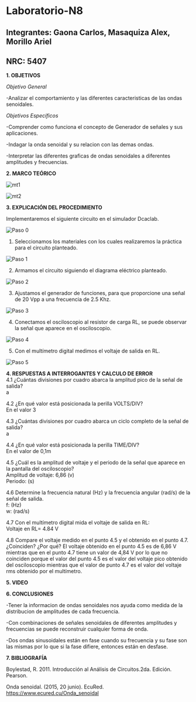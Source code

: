 # Laboratorio-N8
## Integrantes: Gaona Carlos, Masaquiza Alex, Morillo Ariel
## NRC: 5407

**1. OBJETIVOS**

_Objetivo General_

-Analizar el comportamiento y las diferentes caracteristicas de las ondas senoidales.

_Objetivos Específicos_

-Comprender como funciona el concepto de Generador de señales y sus aplicaciones.

-Indagar la onda senoidal y su relacion con las demas ondas.

-Interpretar las diferentes graficas de ondas senoidales a diferentes amplitudes y frecuencias.

**2. MARCO TEÓRICO**

![mt1](https://github.com/AlexMP98/Laboratorio-N8/blob/main/Imagenes/mt1.PNG)

![mt2](https://github.com/AlexMP98/Laboratorio-N8/blob/main/Imagenes/mt2.PNG)

**3. EXPLICACIÓN DEL PROCEDIMIENTO**

Implementaremos el siguiente circuito en el simulador Dcaclab.

![Paso 0](https://github.com/AlexMP98/Laboratorio-N8/blob/main/Imagenes/Paso%200.png)

1.	Seleccionamos los materiales con los cuales realizaremos la práctica para el circuito planteado.

![Paso 1](https://github.com/AlexMP98/Laboratorio-N8/blob/main/Imagenes/Paso%201.png)

2.	Armamos el  circuito siguiendo el diagrama eléctrico planteado.

![Paso 2](https://github.com/AlexMP98/Laboratorio-N8/blob/main/Imagenes/Paso%202.png)

3.	Ajustamos el generador de funciones, para que proporcione una señal de 20 Vpp a una frecuencia de 2.5 Khz.

![Paso 3](https://github.com/AlexMP98/Laboratorio-N8/blob/main/Imagenes/Paso%203.png)

4.	Conectamos el osciloscopio al resistor de carga RL, se puede observar la señal que aparece en el osciloscopio.

![Paso 4](https://github.com/AlexMP98/Laboratorio-N8/blob/main/Imagenes/Paso%204.png)

5.	Con el multímetro digital medimos el voltaje de salida en RL.

![Paso 5](https://github.com/AlexMP98/Laboratorio-N8/blob/main/Imagenes/Paso%205.png)






**4. RESPUESTAS A INTERROGANTES Y CALCULO DE ERROR**   
4.1 ¿Cuántas divisiones por cuadro abarca la amplitud pico de la señal de salida?     
a     

4.2 ¿En qué valor está posicionada la perilla VOLTS/DIV?     
En el valor 3     

4.3 ¿Cuántas divisiones por cuadro abarca un ciclo completo de la señal de salida?      
a     

4.4 ¿En qué valor está posicionada la perilla TIME/DIV?     
En el valor de 0,1m     

4.5 ¿Cuál es la amplitud de voltaje y el periodo de la señal que aparece en la pantalla del osciloscopio?     
Amplitud de voltaje:    6,86 (v)      
Periodo:       (s)     

4.6 Determine la frecuencia natural (Hz) y la frecuencia angular (rad/s) de la señal de salida.      
f:    (Hz)     
w:    (rad/s)     

4.7 Con el multímetro digital mida el voltaje de salida en RL:   
Voltaje en RL= 4.84 V   

4.8 Compare el voltaje medido en el punto 4.5 y el obtenido en el punto 4.7. ¿Coinciden? ¿Por qué?
El voltaje obtenido en el punto 4.5 es de 6,86 V mientras que en el punto 4.7 tiene un valor de 4,84 V por lo que no coinciden porque el valor del punto 4.5 es el valor del voltaje pico obtenido del osciloscopio mientras que el valor de punto 4.7 es el valor del voltaje rms obtenido por el multímetro.



**5. VIDEO**



**6. CONCLUSIONES**

-Tener la informacion de ondas senoidales nos ayuda como medida de la distribucion de amplitudes de cada frecuencia.

-Con combinaciones de señales senoidales de diferentes amplitudes y frecuencias se puede reconstruir cualquier forma de onda.

-Dos ondas sinusoidales están en fase cuando su frecuencia y su fase son las mismas por lo que si la fase difiere, entonces están en desfase. 

**7. BIBLIOGRAFÍA**

Boylestad, R. 2011. Introducción al Análisis de Circuitos.2da. Edición. Pearson.

Onda senoidal. (2015, 20 junio). EcuRed. https://www.ecured.cu/Onda_senoidal








